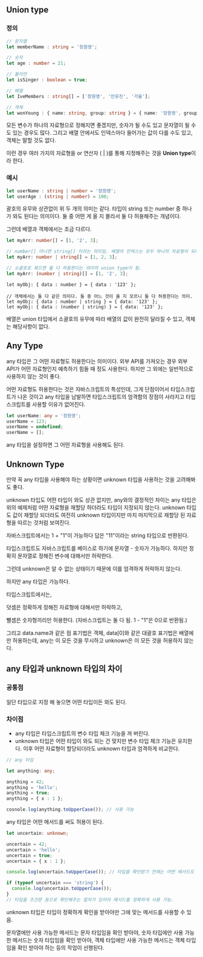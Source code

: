 ## Union type

### 정의

```ts
// 문자열
let memberName : string = '장원영';

// 숫자
let age : number = 21;

// 불리언
let isSinger : boolean = true;

// 배열
let IveMembers : string[] = ['장원영', '안유진', '가을'];

// 객체
let wonYoung : { name: string, group: string } = { name: '장원영', group: '아이브' };
```

모든 변수가 하나의 자료형으로 정해지면 좋겠지만, 숫자가 될 수도 있고 문자열이 될 수도 있는 경우도 많다. 그리고 배열 안에서도 인덱스마다 들어가는 값이 다를 수도 있고, 객체는 말할 것도 없다.

이런 경우 여러 가지의 자료형을 or 연산자 ( | )를 통해 지정해주는 것을 **Union type**이라 한다.

### 예시

```ts
let userName : string | number = '장원영';
let userAge : (string | number) = 100;
```

괄호의 유무와 상관없이 위 두 개의 의미는 같다. 타입이 string 또는 number 중 하나가 와도 된다는 의미이다. 둘 중 어떤 게 올 지 몰라서 둘 다 허용해주는 개념이다.

그런데 배열과 객체에서는 조금 다르다.

```ts
let myArr: number[] = [1, '2', 3];

// number[] 아니면 string[] 이라는 의미임. 배열의 인덱스는 모두 하나의 자료형이 되어야 함.
let myArr: number | string[] = [1, 2, 3];

// 소괄호로 묶으면 둘 다 허용한다는 의미의 union type이 됨.
let myArr: (number | string)[] = [1, '2', 3];
```

```
let myObj: { data : number } = { data : '123' };

// 객체에서는 둘 다 같은 의미다. 둘 중 어느 것이 올 지 모르니 둘 다 허용한다는 의미.
let myObj: { data : number | string } = { data: '123' }; 
let myObj: { data : (number | string) } = { data: '123' };
```

배열은 union 타입에서 소괄호의 유무에 따라 배열의 값이 완전히 달라질 수 있고, 객체는 해당사항이 없다.

## Any Type

any 타입은 그 어떤 자료형도 허용한다는 의미이다. 외부 API를 가져오는 경우 외부 API가 어떤 자료형인지 예측하기 힘들 때 정도 사용한다. 하지만 그 외에는 일반적으로 사용하지 않는 것이 좋다.

어떤 자료형도 허용한다는 것은 자바스크립트의 특성인데, 그게 단점이어서 타입스크립트가 나온 것이고 any 타입을 남발하면 타입스크립트의 엄격함의 장점이 사라지고 타입스크립트를 사용할 이유가 없어진다.

```ts
let userName: any = '장원영';
userName = 123;
userName = undefined;
userName = [];
```

any 타입을 설정하면 그 어떤 자료형을 사용해도 된다.

## Unknown Type

만약 꼭 any 타입을 사용해야 하는 상황이면 unknown 타입을 사용하는 것을 고려해봐도 좋다.

unknown 타입도 어떤 타입이 와도 상관 없지만, any와의 결정적인 차이는 any 타입은 위의 예제처럼 어떤 자료형을 재할당 하더라도 타입이 지정되지 않는다. unknown 타입도 값이 재할당 되더라도 여전히 unknown 타입이지만 마치 마지막으로 재할당 된 자료형을 따르는 것처럼 보여진다.


자바스크립트에서는 1 + "1"이 가능하다 답은 "11"이라는 string 타입으로 반환된다.

타입스크립트도 자바스크립트를 베이스로 하기에 문자열 - 숫자가 가능하다. 하지만 정확히 문자열로 정해진 변수에 대해서만 허락한다.

그런데 unknown은 알 수 없는 상태이기 때문에 이를 엄격하게 허락하지 않는다.

하지만 any 타입은 가능하다.

타입스크립트에서는,

덧셈은 정확하게 정해진 자료형에 대해서만 허락하고,

뺄셈은 숫자형끼리만 허용한다. (자바스크립트는 둘 다 됨. 1 - "1"은 0으로 반환됨.)

그리고 data.name과 같은 점 표기법은 객체, data\[0\]와 같은 대괄호 표기법은 배열에만 허용하는데, any는 이 모든 것을 무시하고 unknown은 이 모든 것을 허용하지 않는다.

## any 타입과 unknown 타입의 차이

### 공통점

일단 타입으로 지정 해 놓으면 어떤 타입이든 와도 된다.

### 차이점

-   any 타입은 타입스크립트의 변수 타입 체크 기능을 꺼 버린다.
-   unknown 타입은 어떤 타입이 와도 되는 건 맞지만 변수 타입 체크 기능은 유지한다. 이후 어떤 자료형이 할당되더라도 unknown 타입과 엄격하게 비교한다.

```ts
// any 타입

let anything: any;

anything = 42;
anything = 'hello';
anything = true;
anything = { x : 1 };

cosnole.log(anything.toUpperCase()); // 사용 가능
```

any 타입은 어떤 메서드를 써도 허용이 된다.

```ts
let uncertain: unknown;

uncertain = 42;
uncertain = 'hello';
uncertain = true;
uncertain = { x : 1 };

console.log(uncertain.toUpperCase()); // 타입을 확인받기 전에는 어떤 메서드도 사용 불가능

if (typeof uncertain === 'string') {
  console.log(uncertain.toUpperCase());
}
// 타입을 조건문 등으로 확인해주는 절차가 있어야 메서드를 정확하게 사용 가능.
```

unknown 타입은 타입이 정확하게 확인을 받아야만 그에 맞는 메서드를 사용할 수 있음.

문자열에만 사용 가능한 메서드는 문자 타입임을 확인 받아야, 숫자 타입에만 사용 가능한 메서드는 숫자 타입임을 확인 받아야, 객체 타입에만 사용 가능한 메서드는 객체 타입 임을 확인 받아야 하는 등의 작업이 선행된다.